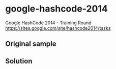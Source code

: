 # google-hashcode-2014
Google HashCode 2014 - Training  Round  
https://sites.google.com/site/hashcode2014/tasks

## Original sample

[Doodle]: https://raw.githubusercontent.com/julien-amar/google-hashcode-2014/master/GoogleHashCode/Screenshots/Doodle.bmp "Doodle Sample"

## Solution

[Doodle]: https://raw.githubusercontent.com/julien-amar/google-hashcode-2014/master/GoogleHashCode/Screenshots/Final.bmp "Doodle Sample"
